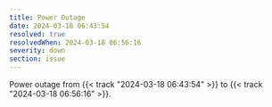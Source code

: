```yaml
---
title: Power Outage
date: 2024-03-18 06:43:54
resolved: true
resolvedWhen: 2024-03-18 06:56:16
severity: down
section: issue
---
```


Power outage from {{< track "2024-03-18 06:43:54" >}} to {{< track "2024-03-18 06:56:16" >}}.
